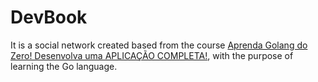 # DevBook

It is a social network created based from the course [Aprenda Golang do Zero! Desenvolva uma APLICAÇÃO COMPLETA!](https://www.udemy.com/course/aprenda-golang-do-zero-desenvolva-uma-aplicacao-completa/), with the purpose of learning the Go language.

